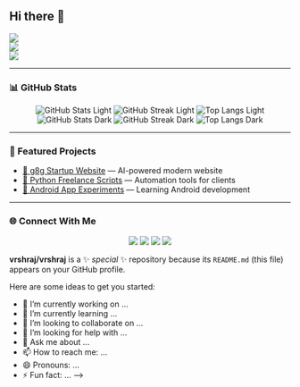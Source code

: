 ## Hi there 👋 

<!--<h1 align="center">Hi 👋, I'm Varsh Raj</h1>

<p align="center">
  <a href="https://git.io/typing-svg">
    <img src="https://readme-typing-svg.demolab.com?font=Fira+Code&size=22&pause=1000&color=F72585&center=true&vCenter=true&width=600&lines=🚀+Full-Stack+Developer+in+Progress;💻+Python+Freelancer;☁️+Cloud+%26+AI+Enthusiast;📱+Android+App+Learner" alt="Typing Animation" />
  </a>
</p>

---

### 👨‍💻 About Me  
- 🌱 Currently learning **React.js, Next.js, Firebase, AWS & Android Development**  
- 💡 Exploring **AI-powered web development**  
- 👯 Open to collaborate on **startup projects & freelancing work**  
- ⚡ Fun fact: *AI won’t replace developers, but developers using AI will!*  

---

### 🛠️ Tech Stack
<p align="center">
  <!-- Languages -->
  <img src="https://skillicons.dev/icons?i=html,css,js,ts,python,java" />
  <br/>
  <!-- Frameworks -->
  <img src="https://skillicons.dev/icons?i=react,nextjs,nodejs,express" />
  <br/>
  <!-- Tools & Platforms -->
  <img src="https://skillicons.dev/icons?i=firebase,aws,git,github,linux,vscode,vercel,androidstudio" />
</p>

---

### 📊 GitHub Stats
<p align="center">
  <!-- Light Mode -->
  <img src="https://github-readme-stats.vercel.app/api?username=VarshRaj&show_icons=true&theme=default#gh-light-mode-only" alt="GitHub Stats Light" />
  <img src="https://github-readme-streak-stats.herokuapp.com?user=VarshRaj&theme=default#gh-light-mode-only" alt="GitHub Streak Light" />
  <img src="https://github-readme-stats.vercel.app/api/top-langs/?username=VarshRaj&layout=compact&theme=default#gh-light-mode-only" alt="Top Langs Light" />
  
  <!-- Dark Mode -->
  <img src="https://github-readme-stats.vercel.app/api?username=VarshRaj&show_icons=true&theme=radical#gh-dark-mode-only" alt="GitHub Stats Dark" />
  <img src="https://github-readme-streak-stats.herokuapp.com?user=VarshRaj&theme=radical#gh-dark-mode-only" alt="GitHub Streak Dark" />
  <img src="https://github-readme-stats.vercel.app/api/top-langs/?username=VarshRaj&layout=compact&theme=radical#gh-dark-mode-only" alt="Top Langs Dark" />
</p>

---

### 🚀 Featured Projects
- [🔗 g8g Startup Website](https://github.com/VarshRaj/g8g) — AI-powered modern website  
- [🔗 Python Freelance Scripts](https://github.com/VarshRaj/python-freelance) — Automation tools for clients  
- [🔗 Android App Experiments](https://github.com/VarshRaj/android-labs) — Learning Android development  

---

### 🌐 Connect With Me
<p align="center">
  <a href="https://linkedin.com/in/varshraj"><img src="https://skillicons.dev/icons?i=linkedin" /></a>
  <a href="https://twitter.com/varshraj"><img src="https://skillicons.dev/icons?i=twitter" /></a>
  <a href="mailto:varshraj@example.com"><img src="https://skillicons.dev/icons?i=gmail" /></a>
  <a href="https://varshraj.dev"><img src="https://skillicons.dev/icons?i=devto" /></a>
</p>

**vrshraj/vrshraj** is a ✨ _special_ ✨ repository because its `README.md` (this file) appears on your GitHub profile.

Here are some ideas to get you started:

- 🔭 I’m currently working on ...
- 🌱 I’m currently learning ...
- 👯 I’m looking to collaborate on ...
- 🤔 I’m looking for help with ...
- 💬 Ask me about ...
- 📫 How to reach me: ...
- 😄 Pronouns: ...
- ⚡ Fun fact: ...
-->
